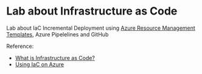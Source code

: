 # Lab about Infrastructure as Code
Lab about IaC Incremental Deployment using [Azure Resource Management Templates](https://docs.microsoft.com/en-us/azure/azure-resource-manager/management/overview), Azure Pipelelines and GitHub

Reference: 

* [What is Infrastructure as Code?](https://docs.microsoft.com/en-us/devops/deliver/what-is-infrastructure-as-code)
* [Using IaC on Azure](https://docs.microsoft.com/en-us/devops/deliver/what-is-infrastructure-as-code#using-iac-on-azure)
